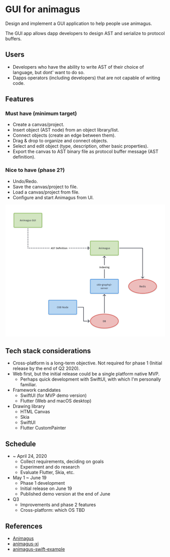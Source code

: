 GUI for animagus
================

Design and implement a GUI application to help people use animagus.

The GUI app allows dapp developers to design AST and serialize to protocol buffers.

## Users

* Developers who have the ability to write AST of their choice of language, but dont' want to do so.
* Dapps operators (including developers) that are not capable of writing code.

## Features

### Must have (minimum target)

* Create a canvas/project.
* Insert object (AST node) from an object library/list.
* Connect objects (create an edge between them).
* Drag & drop to organize and connect objects.
* Select and edit object (type, description, other basic properties).
* Export the canvas to AST binary file as protocol buffer message (AST definition).

### Nice to have (phase 2?)

* Undo/Redo.
* Save the canvas/project to file.
* Load a canvas/project from file.
* Configure and start Animagus from UI.

![](images/animagus.png)

## Tech stack considerations

* Cross-platform is a long-term objective. Not required for phase 1 (Initial release by the end of Q2 2020).
* Web first, but the initial release could be a single platform native MVP.
  - Perhaps quick development with SwiftUI, with which I'm personally familiar.
* Framework candidates
  - SwiftUI (for MVP demo version)
  - Flutter (Web and macOS desktop)
* Drawing library
  - HTML Canvas
  - Skia
  - SwiftUI
  - Flutter CustomPainter

## Schedule

  * ~ April 24, 2020
    - Collect requirements, deciding on goals
    - Experiment and do research
    - Evaluate Flutter, Skia, etc.
  * May 1 ~ June 19
    - Phase 1 development
    - Initial release on June 19
    - Published demo version at the end of June
  * Q3
    - Improvements and phase 2 features
    - Cross-platform: which OS TBD

## References

* [Animagus](https://github.com/xxuejie/animagus)
* [animagus-xi](https://github.com/doitian/animagus-xi)
* [animagus-swift-example](https://github.com/ashchan/animagus-swift-example)